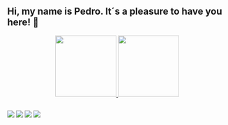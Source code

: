## Hi, my name is Pedro. It´s a pleasure to have you here! 👋

<div align="center">
  <a href="https://github.com/Pedrssouza">
  <img height="140em" src="https://github-readme-stats.vercel.app/api?username=Pedrssouza&show_icons=true&theme=black&include_all_commits=true&count_private=true"/>
  <img height="140em" src="https://github-readme-stats.vercel.app/api/top-langs/?username=Pedrssouza&layout=compact&langs_count=7&theme=black"/>
</div>

 ##
  
 <div>
   <a href="https://outlook.live.com/mail/0/inbox" target="_blank"><img src="https://img.shields.io/badge/Microsoft_Outlook-0078D4?style=for-the-badge&logo=microsoft-outlook&logoColor=white" target="_blank"></a>
   <a href="https://mail.google.com/mail/u/1/?ogbl#inbox" target="_blank"><img src="https://img.shields.io/badge/Gmail-D14836?style=for-the-badge&logo=gmail&logoColor=white" target="_blank"></a>
   <a href="https://mail.google.com/mail/u/1/?ogbl#inbox" target="_blank"><img src="https://img.shields.io/badge/Gmail-D14836?style=for-the-badge&logo=gmail&logoColor=white" target="_blank"></a>
   <a href="https://www.linkedin.com/feed/" target="_blank"><img src="https://img.shields.io/badge/LinkedIn-0077B5?style=for-the-badge&logo=linkedin&logoColor=white" target="_blank"></a>
   
 </div>
